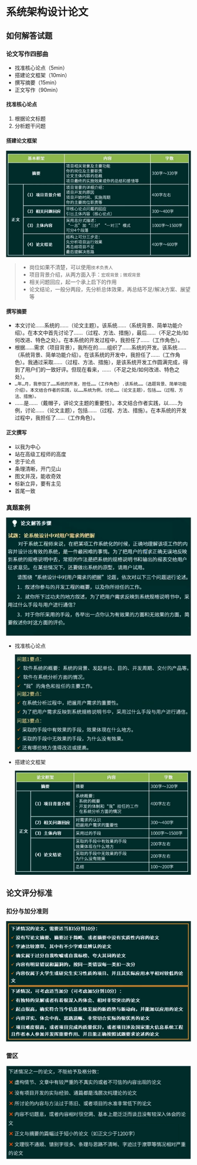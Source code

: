 # 系统架构设计论文

## 如何解答试题
### 论文写作四部曲
- 找准核心论点（5min）
- 搭建论文框架（10min）
- 撰写摘要（15min）
- 正文写作（90min）

#### 找准核心论点
1. 根据论文标题
2. 分析题干问题

#### 搭建论文框架
![如何解答试题-搭建论文框架](../img/如何解答试题-搭建论文框架.png)
> - 岗位如果不清楚，可以使用`技术负责人`
> - 项目背景介绍，从两方面入手：`宏观背景；微观背景`
> - 相关问题回应，起一个承上启下的作用
> - 论文结论，一般分两段，先分析总体效果，再总结不足/解决方案、展望等

#### 撰写摘要
- 本文讨论……系统的……（论文主题）。该系统……（系统背景、简单功能介绍）。在本文中首先讨论了……（过程、方法、措施），最后……（不足之处/如何改进、特色之处）。在本系统的开发过程中，我担任了……（工作角色）。
- 根据……需求（项目背景），我所在的……组织了……系统的开发。该系统……（系统背景、简单功能介绍）。在该系统的开发中，我担任了……（工作角色）。我通过采取……（过程、方法、措施），是该系统开发工作圆满完成，得到了用户们的一致好评。但现在看来，……（不足之处/如何改进、特色之处）。
- `…年…月，我参加了……系统的开发，担任……（工作角色）.该系统……（选题背景、简单功能介绍）。本文结合作者的实践，以……系统为例，讨论……（论文主题），包括……（过程、方法、措施）。`
- ……是……（戴帽子，讲论文主题的重要性）。本文结合作者实践，以……为例，讨论……（论文主题），包括……（过程、方法、措施）。在本系统的开发过程中，我担任了……（工作角色）。

#### 正文撰写
- 以我为中心
- 站在高级工程师的高度
- 忠于论点
- 条理清晰，开门见山
- 图文并茂，能收奇效
- 标新立异，要有主见
- 首尾一致

### 真题案例
![如何解答试题-真题案例](../img/如何解答试题-真题案例.png)

- 找准核心论点

  ![如何解答试题-找准核心论点-真题案例](../img/如何解答试题-找准核心论点-真题案例.png)
- 搭建论文框架

  ![如何解答试题-搭建论文框架-真题案例](../img/如何解答试题-搭建论文框架-真题案例.png)

## 论文评分标准
### 扣分与加分准则
![论文评分标准-扣分与加分准则](../img/论文评分标准-扣分与加分准则.png)

### 雷区
![论文评分标准-雷区](../img/论文评分标准-雷区.png)